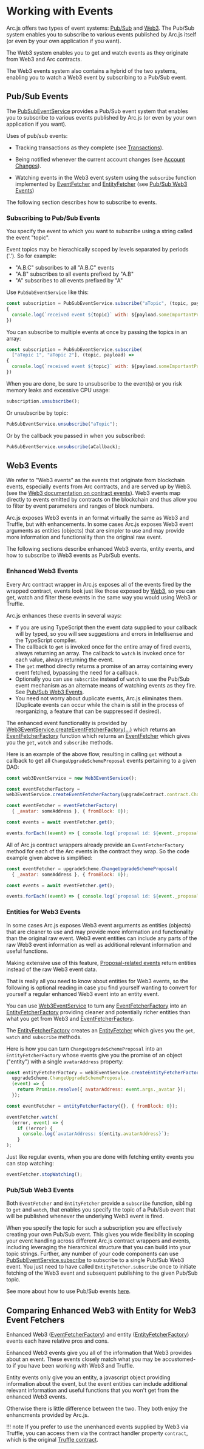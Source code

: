# Working with Events

Arc.js offers two types of event systems:  [Pub/Sub](#pubsubevents) and [Web3](web3events).  The Pub/Sub system enables you to subscribe to various events published by Arc.js itself (or even by your own application if you want).

The Web3 system enables you to get and watch events as they originate from Web3 and Arc contracts.

The Web3 events system also contains a hybrid of the two systems, enabling you to watch a Web3 event by subscribing to a Pub/Sub event.

<a name="pubsubevents"></a>
## Pub/Sub Events

The [PubSubEventService](api/classes/PubSubEventService) provides a Pub/Sub event system that enables you to subscribe to various events published by Arc.js (or even by your own application if you want).


Uses of pub/sub events:

* Tracking transactions as they complete  (see [Transactions](Transactions)).

* Being notified whenever the current account changes (see [Account Changes](Configuration#accountchanges)).

* Watching events in the Web3 event system using the `subscribe` function implemented by [EventFetcher](api/interfaces/EventFetcher/) and [EntityFetcher](api/interfaces/EntityFetcher/) (see [Pub/Sub Web3 Events](#pubsubweb3))

The following section describes how to subscribe to events.

<a name="subscribing"></a>
### Subscribing to Pub/Sub Events
You specify the event to which you want to subscribe using a string called the event "topic".

Event topics may be hierachically scoped by levels separated by periods ('.'). So for example: 
   
   - "A.B.C" subscribes to all "A.B.C" events
   - "A.B" subscribes to all events prefixed by "A.B"
   - "A" subscribes to all events prefixed by "A"

Use `PubSubEventService` like this:

```javascript
const subscription = PubSubEventService.subscribe("aTopic", (topic, payload) =>
{
  console.log(`received event ${topic}` with: ${payload.someImportantProperty});
})
```

You can subscribe to multiple events at once by passing the topics in an array:

```javascript
const subscription = PubSubEventService.subscribe(
  ["aTopic 1", "aTopic 2"], (topic, payload) =>
{
  console.log(`received event ${topic}` with: ${payload.someImportantProperty});
})
```

When you are done, be sure to unsubscribe to the event(s) or you risk memory leaks and excessive CPU usage:

```javascript
subscription.unsubscribe();
```

Or unsubscribe by topic: 

```javascript
PubSubEventService.unsubscribe("aTopic");
```

Or by the callback you passed in when you subscribed:

```javascript
PubSubEventService.unsubscribe(aCallback);
```

<a name="web3events"></a>
## Web3 Events

We refer to "Web3 events" as the events that originate from blockchain events, especially events from Arc contracts, and are served up by Web3. (see the [Web3 documentation on contract events](https://github.com/ethereum/wiki/wiki/JavaScript-API#contract-events)). Web3 events map directly to events emitted by contracts on the blockchain and thus allow you to filter by event parameters and ranges of block numbers.

Arc.js exposes Web3 events in an format virtually the same as Web3 and Truffle, but with enhancements.  In some cases Arc.js exposes Web3 event arguments as entities (objects) that are simpler to use and may provide more information and functionality than the original raw event.

The following sections describe enhanced Web3 events, entity events, and how to subscribe to Web3 events as Pub/Sub events.

<a name="enhancedweb3events"></a>
### Enhanced Web3 Events
Every Arc contract wrapper in Arc.js exposes all of the events fired by the wrapped contract,  events look just like those exposed by [Web3](https://github.com/ethereum/wiki/wiki/JavaScript-API#contract-events), so you can get, watch and filter these events in the same way you would using Web3 or Truffle.

Arc.js enhances these events in several ways:

- If you are using TypeScript then the event data supplied to your callback will by typed, so you will see suggestions and errors in Intellisense and the TypeScript compiler.
- The callback to `get` is invoked once for the entire array of fired events, always returning an array.  The callback to `watch` is invoked once for each value, always returning the event.
- The `get` method directly returns a promise of an array containing every event fetched, bypassing the need for a callback.
- Optionally you can use `subscribe` instead of `watch` to use the Pub/Sub event mechanism as an alternate means of watching events as they fire. See [Pub/Sub Web3 Events](#pubsubweb3).
- You need not worry about duplicate events, Arc.js eliminates them.  (Duplicate events can occur while the chain is still in the process of reorganizing, a feature that can be suppressed if desired).

The enhanced event functionality is provided by [Web3EventService.createEventFetcherFactory(...)](api/classes/Web3EventService#createEventFetcherFactory) which returns an [EventFetcherFactory](api/README/#eventfetcherfactory) function which returns an [EventFetcher](api/interfaces/eventfetcher) which gives you the `get`, `watch` and `subscribe` methods.

Here is an example of the above flow, resulting in calling `get` without a callback to get all `ChangeUpgradeSchemeProposal` events pertaining to a given DAO:

```javascript
const web3EventService = new Web3EventService();

const eventFetcherFactory = 
web3EventService.createEventFetcherFactory(upgradeContract.contract.ChangeUpgradeSchemeProposal);

const eventFetcher = eventFetcherFactory(
  { _avatar: someAddress }, { fromBlock: 0});

const events = await eventFetcher.get();

events.forEach((event) => { console.log(`proposal id: ${event._proposalId}`); } );
```

All of Arc.js contract wrappers already provide an `EventFetcherFactory` method for each of the Arc events in the contract they wrap.  So the code example given above is simplified:

```javascript
const eventFetcher = upgradeScheme.ChangeUpgradeSchemeProposal(
  { _avatar: someAddress }, { fromBlock: 0});

const events = await eventFetcher.get();

events.forEach((event) => { console.log(`proposal id: ${event._proposalId}`); } );
```

<a name="entityevents"></a>
### Entities for Web3 Events

In some cases Arc.js exposes Web3 event arguments as entities (objects) that are cleaner to use and may provide more information and functionality than the original raw event.  Web3 event entities can include any parts of the raw Web3 event information as well as additional relevant information and useful functions.



Making extensive use of this feature, [Proposal-related events](Proposals#proposalevents) return entities instead of the raw Web3 event data.

That is really all you need to know about entities for Web3 events, so the following is optional reading in case you find yourself wanting to convert for yourself a regular enhanced Web3 event into an entity event.

You can use [Web3EventService](api/classes/Web3EventService) to turn any [EventFetcherFactory](api/README/#eventfetcherfactory) into an [EntityFetcherFactory](api/README/#entityfetcherfactory) providing cleaner and potentially richer entities than what you get from Web3 and [EventFetcherFactory](api/README/#eventfetcherfactory).

The [EntityFetcherFactory](api/README/#entityfetcherfactory) creates an [EntityFetcher](api/interfaces/entityfetcher) which gives you the `get`, `watch` and `subscribe` methods.

Here is how you can turn `ChangeUpgradeSchemeProposal` into an `EntityFetcherFactory` whose events give you the promise of an object ("entity") with a single `avatarAddress` property:

```javascript
const entityFetcherFactory = web3EventService.createEntityFetcherFactory(
  upgradeScheme.ChangeUpgradeSchemeProposal,
  (event) => {
    return Promise.resolve({ avatarAddress: event.args._avatar });
  });

const eventFetcher = entityFetcherFactory({}, { fromBlock: 0});

eventFetcher.watch(
  (error, event) => { 
    if (!error) {
      console.log(`avatarAddress: ${entity.avatarAddress}`); 
    }
);
```

Just like regular events, when you are done with fetching entity events you can stop watching:

```javascript
eventFetcher.stopWatching();
```

<a name="pubsubweb3"></a>
### Pub/Sub Web3 Events

Both `EventFetcher` and `EntityFetcher` provide a `subscribe` function, sibling to `get` and `watch`, that enables you specify the topic of a Pub/Sub event that will be published whenever the underlying Web3 event is fired.

When you specify the topic for such a subscription you are effectively creating your own Pub/Sub event.  This gives you wide flexibility in scoping your event handling across different Arc.js contract wrappers and events, including leveraging the hierarchical structure that you can build into your topic strings.  Further, any number of your code components can use [PubSubEventService.subscribe](/api/classes/PubSubEventService#subscribe) to subscribe to a single Pub/Sub Web3 event.  You just need to have called `EntityFetcher.subscribe` once to initiate fetching of the Web3 event and subsequent publishing to the given Pub/Sub topic.

See more about how to use Pub/Sub events [here](#subscribing).

## Comparing Enhanced Web3 with Entity for Web3 Event Fetchers
Enhanced Web3 ([EventFetcherFactory](api/README/#eventfetcherfactory)) and entity ([EntityFetcherFactory](api/README/#entityfetcherfactory)) events each have relative pros and cons.  

Enhanced Web3 events give you all of the information that Web3 provides about an event.  These events closely match what you may be accustomed-to if you have been working with Web3 and Truffle.

Entity events only give you an entity, a javascript object providing information about the event, but the event entities can include additional relevant information and useful functions that you won't get from the enhanced Web3 events.

Otherwise there is little difference between the two.   They both enjoy the enhancments provided by Arc.js.

!!! note
    If you prefer to use the unenhanced events supplied by Web3 via Truffle, you can access them via the contract handler property `contract`, which is the original [Truffle contract](http://truffleframework.com/docs/getting_started/contracts).
